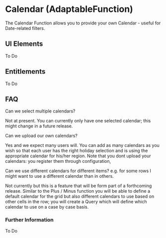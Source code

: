 # Calendar (AdaptableFunction)

The Calendar Function allows you to provide your own Calendar - useful for Date-related filters.


## UI Elements
To Do

## Entitlements
To Do

## FAQ

Can we select multiple calendars?

Not at present.  You can currently only have one selected calendar; this might change in a future release.

Can we upload our own calendars?

Yes and we expect many users will.  You can add as many calendars as you wish so that each user has the right holiday selection and is using the appropriate calendar for his/her region. Note that you dont upload your calendars: you register them through configuration,

Can we use different calendars for different items? e.g. for some rows I might want to use a different calendar than in others.

Not currently but this is a feature that will be form part of a forthcoming release.  Similar to the Plus / Minus function you will be able to define a default calendar for the grid but also different calendars to use based on other cells in the row; you will create a Query which will define which calendar to use on a case by case basis.

### Further Information

To Do

